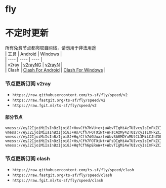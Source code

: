 # fly
# 不定时更新
所有免费节点都爬取自网络，请勿用于非法用途  
|  工具  | Android  | Windows  |  
|  ----  | ----   | ----  |  
| v2ray  | [v2rayNG](https://github.com/2dust/v2rayNG/releases) | [v2rayN](https://github.com/2dust/v2rayN/releases) |  
| Clash  | [Clash For Android](https://github.com/Kr328/ClashForAndroid/releases) | [Clash For Windows](https://github.com/Fndroid/clash_for_windows_pkg/releases) | 
  
### 节点更新订阅  v2ray
- `https://raw.githubusercontent.com/ts-sf/fly/speed/v2`  
- `https://raw.fastgit.org/ts-sf/fly/speed/v2`  
- `https://raw.fgit.ml/ts-sf/fly/speed/v2`  
#### 部分节点  
``` 
vmess://eyJ2IjoiMiIsInBzIjoi8J+HuvCfh7hVU+e+juWbvTIgMi4zTUIvcyIsImFkZCI6IjEzNy4xNzUuMTguOTEiLCJwb3J0IjoiNDIwMDIiLCJpZCI6IjQxODA0OGFmLWEyOTMtNGI5OS05YjBjLTk4Y2EzNTgwZGQyNCIsImFpZCI6IjY0Iiwic2N5IjoiYXV0byIsIm5ldCI6InRjcCIsInR5cGUiOiJub25lIiwiaG9zdCI6IiIsInBhdGgiOiIvIiwidGxzIjoiIiwic25pIjoiIiwidGVzdF9uYW1lIjoiVVPnvo7lm70yIn0=
vmess://eyJ2IjoiMiIsInBzIjoi8J+Hs/Cfh7FOTOiNt+WFsCAzMy42TUIvcyIsImFkZCI6IjQ1LjU4LjE4Ni44MSIsInBvcnQiOiI1MTE0MCIsImlkIjoiNGExMzhlMTktMDU5NS00ZDUxLTgzYzYtZmQyNzZjZjdkMzA3IiwiYWlkIjoiNjQiLCJzY3kiOiJhdXRvIiwibmV0IjoidGNwIiwidHlwZSI6Im5vbmUiLCJob3N0IjoiIiwicGF0aCI6Ii9mb290ZXJzIiwidGxzIjoiIiwic25pIjoiIiwidGVzdF9uYW1lIjoiTkzojbflhbAifQ==
vmess://eyJ2IjoiMiIsInBzIjoi8J+Hq/Cfh7dGUuazleWbvSA0MDYuMUtCL3MiLCJhZGQiOiJuaWthNC5oZGZ5Mi5mb3JpcmFuLnRyYWRlIiwicG9ydCI6IjQ0MyIsImlkIjoiNzk3NzBhMzItOTYwNy00OTE5LTk0ODMtMGYxNzk0NTU5MzkwIiwiYWlkIjoiMCIsInNjeSI6ImF1dG8iLCJuZXQiOiJ3cyIsInR5cGUiOiJub25lIiwiaG9zdCI6Im5pa2E0LmhkZnkyLmZvcmlyYW4udHJhZGUiLCJwYXRoIjoiL2p1WUx5dk5CcFkwTEJPQW9tbXkyYUpFIiwidGxzIjoidGxzIiwic25pIjoibmlrYTQuaGRmeTIuZm9yaXJhbi50cmFkZSIsInRlc3RfbmFtZSI6IkZS5rOV5Zu9In0=
vmess://eyJ2IjoiMiIsInBzIjoi8J+Hs/Cfh7FOTOiNt+WFsDIgMi4wTUIvcyIsImFkZCI6IjE1NC44NC4xLjEwMiIsInBvcnQiOiI1MjgwMSIsImlkIjoiM2EzYzhhOWMtMzM0ZS00MzYwLWFkYjgtYTgwYTU3ZGRjYmJmIiwiYWlkIjoiNjQiLCJzY3kiOiJhdXRvIiwibmV0IjoidGNwIiwidHlwZSI6Im5vbmUiLCJob3N0IjoiIiwicGF0aCI6IiIsInRscyI6IiIsInNuaSI6IiIsInRlc3RfbmFtZSI6Ik5M6I235YWwMiJ9
vmess://eyJ2IjoiMiIsInBzIjoi8J+HqfCfh6pEReW+t+WbvTIgMi4wTUIvcyIsImFkZCI6IjgwLjI0MC4yOS4xMzQiLCJwb3J0IjoiMjA4NyIsImlkIjoiZDUzNTA0NjUtYWI2My00ZDMwLWViZGEtNWNiZTA3NTFjYmQ2IiwiYWlkIjoiMCIsInNjeSI6ImF1dG8iLCJuZXQiOiJ3cyIsInR5cGUiOiJub25lIiwiaG9zdCI6IiIsInBhdGgiOiIvIiwidGxzIjoiIiwic25pIjoiIiwidGVzdF9uYW1lIjoiREXlvrflm70yIn0=
```
### 节点更新订阅  clash
- `https://raw.githubusercontent.com/ts-sf/fly/speed/clash`  
- `https://raw.fastgit.org/ts-sf/fly/speed/clash`  
- `https://raw.fgit.ml/ts-sf/fly/speed/clash`  


